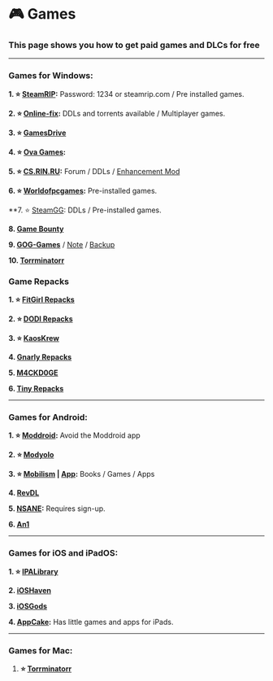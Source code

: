 # 🎮 Games
### This page shows you how to get paid games and DLCs for free 

***

### Games for Windows:

**1. ⭐ [SteamRIP](https://steamrip.com/):** Password: 1234 or steamrip.com / Pre installed games.

**2. ⭐ [Online-fix](https://online-fix.me/):** DDLs and torrents available / Multiplayer games.

**3. ⭐ [GamesDrive](https://gamesdrive.net/)**

**4. ⭐ [Ova Games](https://www.ovagames.com/):**

**5. ⭐ [CS.RIN.RU](https://cs.rin.ru/):** Forum / DDLs / [Enhancement Mod](https://github.com/SubZeroPL/cs-rin-ru-enhanced-mod)

**6. ⭐ [Worldofpcgames](https://worldof-pcgames.net/):** Pre-installed games. 

**7. ⭐ [SteamGG](https://steamgg.net/): DDLs / Pre-installed games.

**8. [Game Bounty](https://gamebounty.world/)**

**9. [GOG-Games](https://gog-games.to)** / [Note](https://a.imagem.app/opdEX8.png) / [Backup](https://github.com/ezerear/gog-games.to_backup)

**10. [Torrminatorr](https://forum.torrminatorr.com/)**

### Game Repacks 

**1. ⭐ [FitGirl Repacks](https://www.fitgirl-repacks.site)**

**2. ⭐ [DODI Repacks](https://dodi-repacks.site/)**

**3. ⭐ [KaosKrew](https://www.kaoskrew.org/)**

**4. [Gnarly Repacks](https://rentry.org/gnarly_repacks)**

**5. [M4CKD0GE](https://m4ckd0ge-repacks.site/)**

**6. [Tiny Repacks](https://www.tiny-repacks.win/)**

***

### Games for Android:

**1. ⭐ [Moddroid](https://www.moddroid.com):** Avoid the Moddroid app

**2. ⭐ [Modyolo](https://modyolo.com)**

**3. ⭐ [Mobilism](https://forum.mobilism.org/viewforum.php?f=398) | [App](https://forum.mobilism.org/app/):** Books / Games / Apps

**4. [RevDL](https://revdl.com)**

**5. [NSANE](https://nsaneforums.com/):** Requires sign-up.

**6. [An1](https://an1.com/)**


***

### Games for iOS and iPadOS:

**1. ⭐ [IPALibrary](https://www.ipalibrary.me)**

**2. [iOSHaven](https://ioshaven.com/apps)**


**3. [iOSGods](https://app.iosgods.com/)**


**4. [AppCake](https://www.iphonecake.com/):** Has little games and apps for iPads.


***

### Games for Mac:


1. **⭐ [Torrminatorr](https://forum.torrminatorr.com/)**








